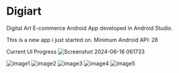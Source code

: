 # Digiart
Digital Art E-commerce Android App developed in Android Studio.

This is a new app i just started on.
Minimum Android API: 28

Current UI Progress
![Screenshot 2024-06-16 061733](https://github.com/AaronFourie/Digiart/assets/103949239/e0113d45-91d2-4157-9bf8-f9549640372e)

![image1](https://github.com/AaronFourie/Digiart/assets/103949239/9a04d171-6100-496f-9439-091e90491900)
![image2](https://github.com/AaronFourie/Digiart/assets/103949239/be9e5337-7ea3-4a12-8a27-a2192fd29380)
![image3](https://github.com/AaronFourie/Digiart/assets/103949239/e2645c22-54be-42d7-aec1-7556f2810128)
![image4](https://github.com/AaronFourie/Digiart/assets/103949239/dfc5b1e2-5400-4062-80e1-a42ee74d29e4)
![image5](https://github.com/AaronFourie/Digiart/assets/103949239/622e2e9a-a9bd-4b9f-9cd4-8c164cea6c71)


